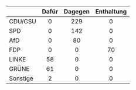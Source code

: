 |         |Dafür|Dagegen|Enthaltung
| ---     |:---:| :---: |  :---:| 
| CDU/CSU |0    |229    | 0
| SPD     |0    |142    | 0
| AfD     |0    |80     | 0
| FDP     |0    |0      | 70
| LINKE   |58   |0      | 0
| GRÜNE   |61   |0      | 0
| Sonstige|2    |0      | 0